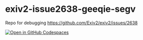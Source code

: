 # exiv2-issue2638-geeqie-segv
Repo for debugging https://github.com/Exiv2/exiv2/issues/2638


[![Open in GitHub Codespaces](https://github.com/codespaces/badge.svg)](https://codespaces.new/kevinbackhouse/exiv2-issue2638-geeqie-segv)
